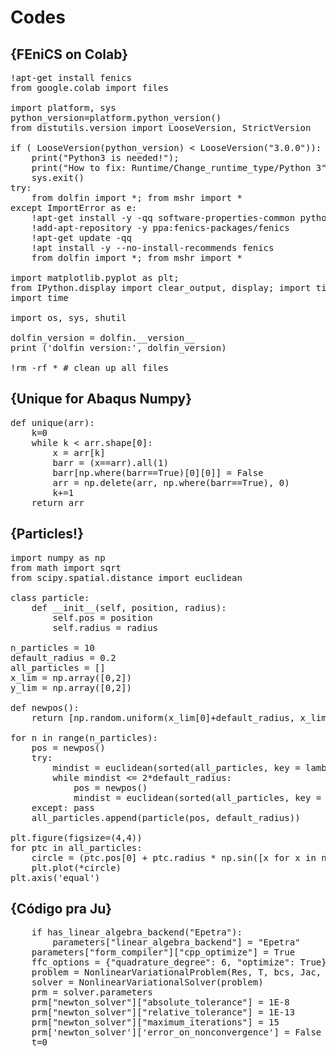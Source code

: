 # Codes

## {FEniCS on Colab}
<pre>!apt-get install fenics
from google.colab import files

import platform, sys
python_version=platform.python_version()
from distutils.version import LooseVersion, StrictVersion

if ( LooseVersion(python_version) < LooseVersion("3.0.0")):
    print("Python3 is needed!");
    print("How to fix: Runtime/Change_runtime_type/Python 3");
    sys.exit()
try:
    from dolfin import *; from mshr import *
except ImportError as e:
    !apt-get install -y -qq software-properties-common python-software-properties module-init-tools
    !add-apt-repository -y ppa:fenics-packages/fenics
    !apt-get update -qq
    !apt install -y --no-install-recommends fenics
    from dolfin import *; from mshr import *
    
import matplotlib.pyplot as plt;
from IPython.display import clear_output, display; import time; import dolfin.common.plotting as fenicsplot 
import time

import os, sys, shutil

dolfin_version = dolfin.__version__
print ('dolfin version:', dolfin_version)

!rm -rf * # clean up all files</pre>

## {Unique for Abaqus Numpy}
<pre>def unique(arr):
    k=0
    while k < arr.shape[0]:
        x = arr[k]
        barr = (x==arr).all(1)
        barr[np.where(barr==True)[0][0]] = False
        arr = np.delete(arr, np.where(barr==True), 0)
        k+=1
    return arr</pre>

## {Particles!}
<pre>import numpy as np
from math import sqrt
from scipy.spatial.distance import euclidean

class particle:
    def __init__(self, position, radius):
        self.pos = position
        self.radius = radius

n_particles = 10
default_radius = 0.2
all_particles = []
x_lim = np.array([0,2])
y_lim = np.array([0,2])

def newpos():
    return [np.random.uniform(x_lim[0]+default_radius, x_lim[1]-default_radius),np.random.uniform(y_lim[0]+default_radius, y_lim[1]-default_radius)]   

for n in range(n_particles):
    pos = newpos()
    try:
        mindist = euclidean(sorted(all_particles, key = lambda p: euclidean(p.pos, pos))[0].pos, pos)
        while mindist <= 2*default_radius:
            pos = newpos()
            mindist = euclidean(sorted(all_particles, key = lambda p: euclidean(p.pos, pos))[0].pos, pos)
    except: pass
    all_particles.append(particle(pos, default_radius))
    
plt.figure(figsize=(4,4))
for ptc in all_particles:
    circle = (ptc.pos[0] + ptc.radius * np.sin([x for x in np.linspace(0,2*np.pi,100)]), ptc.pos[1] + ptc.radius * np.cos([x for x in np.linspace(0,2*np.pi,100)]))
    plt.plot(*circle)
plt.axis('equal')</pre>

## {Código pra Ju}
<pre>    if has_linear_algebra_backend("Epetra"):
        parameters["linear_algebra_backend"] = "Epetra"
    parameters["form_compiler"]["cpp_optimize"] = True
    ffc_options = {"quadrature_degree": 6, "optimize": True}
    problem = NonlinearVariationalProblem(Res, T, bcs, Jac, ffc_options)
    solver = NonlinearVariationalSolver(problem)
    prm = solver.parameters
    prm["newton_solver"]["absolute_tolerance"] = 1E-8
    prm["newton_solver"]["relative_tolerance"] = 1E-13
    prm["newton_solver"]["maximum_iterations"] = 15
    prm['newton_solver']['error_on_nonconvergence'] = False
    t=0</pre>
